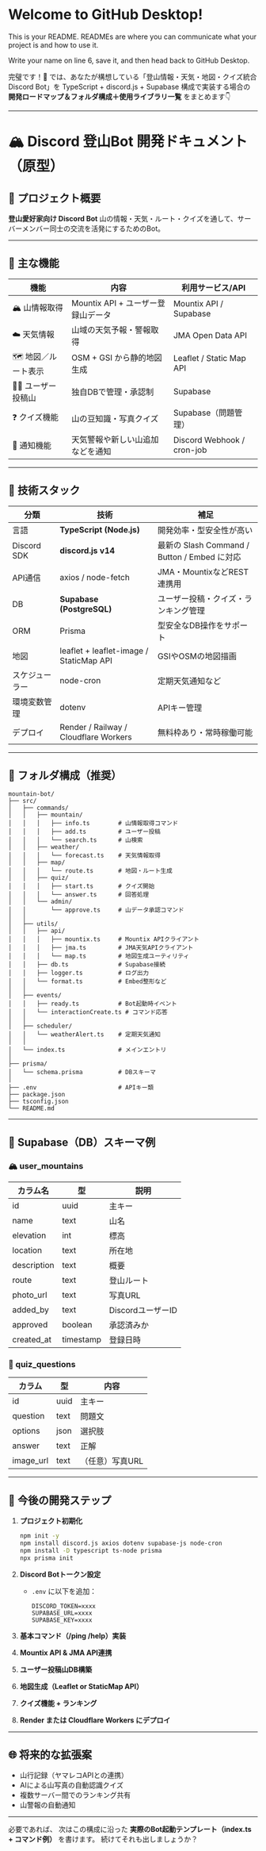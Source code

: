 # Welcome to GitHub Desktop!

This is your README. READMEs are where you can communicate what your project is and how to use it.

Write your name on line 6, save it, and then head back to GitHub Desktop.

完璧です！🎉
では、あなたが構想している「登山情報・天気・地図・クイズ統合Discord Bot」を
TypeScript + discord.js + Supabase 構成で実装する場合の
**開発ロードマップ＆フォルダ構成＋使用ライブラリ一覧** をまとめます👇

---

# 🏔 Discord 登山Bot 開発ドキュメント（原型）

## 🌲 プロジェクト概要

**登山愛好家向け Discord Bot**
山の情報・天気・ルート・クイズを通して、サーバーメンバー同士の交流を活発にするためのBot。

---

## 🧩 主な機能

| 機能            | 内容                       | 利用サービス/API                 |
| ------------- | ------------------------ | -------------------------- |
| 🏔 山情報取得      | Mountix API + ユーザー登録山データ | Mountix API / Supabase     |
| ☁️ 天気情報       | 山域の天気予報・警報取得             | JMA Open Data API          |
| 🗺 地図／ルート表示   | OSM + GSI から静的地図生成       | Leaflet / Static Map API   |
| 🧗‍♂️ ユーザー投稿山 | 独自DBで管理・承認制              | Supabase                   |
| ❓ クイズ機能       | 山の豆知識・写真クイズ              | Supabase（問題管理）             |
| 🔔 通知機能       | 天気警報や新しい山追加などを通知         | Discord Webhook / cron-job |

---

## 🧱 技術スタック

| 分類          | 技術                                      | 補足                                     |
| ----------- | --------------------------------------- | -------------------------------------- |
| 言語          | **TypeScript (Node.js)**                | 開発効率・型安全性が高い                           |
| Discord SDK | **discord.js v14**                      | 最新の Slash Command / Button / Embed に対応 |
| API通信       | axios / node-fetch                      | JMA・MountixなどREST連携用                   |
| DB          | **Supabase (PostgreSQL)**               | ユーザー投稿・クイズ・ランキング管理                     |
| ORM         | Prisma                                  | 型安全なDB操作をサポート                          |
| 地図          | leaflet + leaflet-image / StaticMap API | GSIやOSMの地図描画                           |
| スケジューラー     | node-cron                               | 定期天気通知など                               |
| 環境変数管理      | dotenv                                  | APIキー管理                                |
| デプロイ        | Render / Railway / Cloudflare Workers   | 無料枠あり・常時稼働可能                           |

---

## 📂 フォルダ構成（推奨）

```
mountain-bot/
├── src/
│   ├── commands/
│   │   ├── mountain/
│   │   │   ├── info.ts        # 山情報取得コマンド
│   │   │   ├── add.ts         # ユーザー投稿
│   │   │   └── search.ts      # 山検索
│   │   ├── weather/
│   │   │   └── forecast.ts    # 天気情報取得
│   │   ├── map/
│   │   │   └── route.ts       # 地図・ルート生成
│   │   ├── quiz/
│   │   │   ├── start.ts       # クイズ開始
│   │   │   └── answer.ts      # 回答処理
│   │   └── admin/
│   │       └── approve.ts     # 山データ承認コマンド
│   │
│   ├── utils/
│   │   ├── api/
│   │   │   ├── mountix.ts     # Mountix APIクライアント
│   │   │   ├── jma.ts         # JMA天気APIクライアント
│   │   │   └── map.ts         # 地図生成ユーティリティ
│   │   ├── db.ts              # Supabase接続
│   │   ├── logger.ts          # ログ出力
│   │   └── format.ts          # Embed整形など
│   │
│   ├── events/
│   │   ├── ready.ts           # Bot起動時イベント
│   │   └── interactionCreate.ts # コマンド応答
│   │
│   ├── scheduler/
│   │   └── weatherAlert.ts    # 定期天気通知
│   │
│   └── index.ts               # メインエントリ
│
├── prisma/
│   └── schema.prisma          # DBスキーマ
│
├── .env                       # APIキー類
├── package.json
├── tsconfig.json
└── README.md
```

---

## 🧮 Supabase（DB）スキーマ例

### 🏔 user_mountains

| カラム名        | 型         | 説明            |
| ----------- | --------- | ------------- |
| id          | uuid      | 主キー           |
| name        | text      | 山名            |
| elevation   | int       | 標高            |
| location    | text      | 所在地           |
| description | text      | 概要            |
| route       | text      | 登山ルート         |
| photo_url   | text      | 写真URL         |
| added_by    | text      | DiscordユーザーID |
| approved    | boolean   | 承認済みか         |
| created_at  | timestamp | 登録日時          |

### 🧠 quiz_questions

| カラム       | 型    | 内容        |
| --------- | ---- | --------- |
| id        | uuid | 主キー       |
| question  | text | 問題文       |
| options   | json | 選択肢       |
| answer    | text | 正解        |
| image_url | text | （任意）写真URL |

---

## 🚀 今後の開発ステップ

1. **プロジェクト初期化**

   ```bash
   npm init -y
   npm install discord.js axios dotenv supabase-js node-cron
   npm install -D typescript ts-node prisma
   npx prisma init
   ```

2. **Discord Botトークン設定**

   * `.env` に以下を追加：

     ```
     DISCORD_TOKEN=xxxx
     SUPABASE_URL=xxxx
     SUPABASE_KEY=xxxx
     ```

3. **基本コマンド（/ping /help）実装**

4. **Mountix API & JMA API連携**

5. **ユーザー投稿山DB構築**

6. **地図生成（Leaflet or StaticMap API）**

7. **クイズ機能 + ランキング**

8. **Render または Cloudflare Workers にデプロイ**

---

## 🌐 将来的な拡張案

* 山行記録（ヤマレコAPIとの連携）
* AIによる山写真の自動認識クイズ
* 複数サーバー間でのランキング共有
* 山警報の自動通知

---

必要であれば、
次はこの構成に沿った **実際のBot起動テンプレート（index.ts + コマンド例）** を書けます。
続けてそれも出しましょうか？
